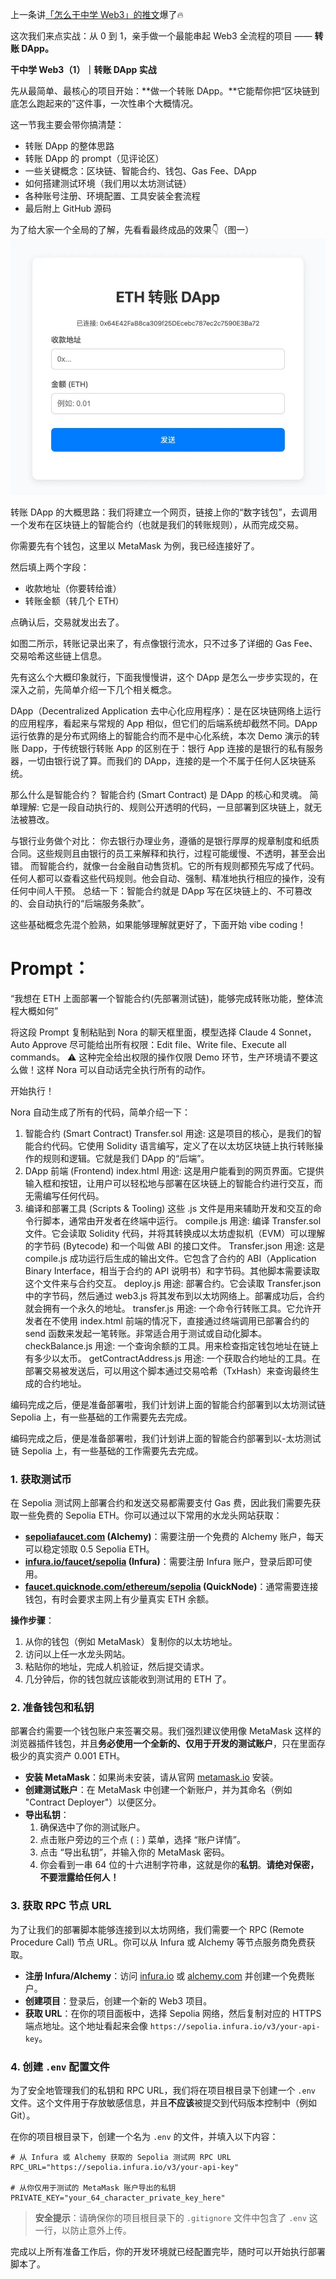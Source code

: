 上一条讲[「怎么干中学 Web3」的推文](https://x.com/AppSaildotDEV/status/1979122233630167473)爆了🔥

这次我们来点实战：从 0 到 1，亲手做一个最能串起 Web3 全流程的项目 —— **转账 DApp。**

**干中学 Web3（1）｜转账 DApp 实战**

先从最简单、最核心的项目开始：**做一个转账 DApp。**它能帮你把“区块链到底怎么跑起来的”这件事，一次性串个大概情况。

这一节我主要会带你搞清楚：

- 转账 DApp 的整体思路
- 转账 DApp 的 prompt（见评论区）
- 一些关键概念：区块链、智能合约、钱包、Gas Fee、DApp
- 如何搭建测试环境（我们用以太坊测试链）
- 各种账号注册、环境配置、工具安装全套流程
- 最后附上 GitHub 源码

为了给大家一个全局的了解，先看看最终成品的效果👇（图一）
![transfer-dapp](/images/transfer-dapp.jpg)

转账 DApp 的大概思路：我们将建立一个网页，链接上你的“数字钱包”，去调用一个发布在区块链上的智能合约（也就是我们的转账规则），从而完成交易。

你需要先有个钱包，这里以 MetaMask 为例，我已经连接好了。

然后填上两个字段：

- 收款地址（你要转给谁）
- 转账金额（转几个 ETH）

点确认后，交易就发出去了。

如图二所示，转账记录出来了，有点像银行流水，只不过多了详细的 Gas Fee、交易哈希这些链上信息。

先有这么个大概印象就行，下面我慢慢讲，这个 DApp 是怎么一步步实现的，在深入之前，先简单介绍一下几个相关概念。

DApp（Decentralized Application 去中心化应用程序）：是在区块链网络上运行的应用程序，看起来与常规的 App 相似，但它们的后端系统却截然不同。DApp 运行依靠的是分布式网络上的智能合约而不是中心化系统，本次 Demo 演示的转账 Dapp，于传统银行转账 App 的区别在于：银行 App 连接的是银行的私有服务器，一切由银行说了算。而我们的 DApp，连接的是一个不属于任何人区块链系统。

那么什么是智能合约？
智能合约 (Smart Contract) 是 DApp 的核心和灵魂。
简单理解: 它是一段自动执行的、规则公开透明的代码，一旦部署到区块链上，就无法被篡改。

与银行业务做个对比：
你去银行办理业务，遵循的是银行厚厚的规章制度和纸质合同。这些规则且由银行的员工来解释和执行，过程可能缓慢、不透明，甚至会出错。
而智能合约，就像一台金融自动售货机。它的所有规则都预先写成了代码。任何人都可以查看这些代码规则。他会自动、强制、精准地执行相应的操作，没有任何中间人干预。
总结一下：智能合约就是 DApp 写在区块链上的、不可篡改的、会自动执行的“后端服务条款”。

这些基础概念先混个脸熟，如果能够理解就更好了，下面开始 vibe coding！

# Prompt：

“我想在 ETH 上面部署一个智能合约(先部署测试链)，能够完成转账功能，整体流程大概如何”

将这段 Prompt 复制粘贴到 Nora 的聊天框里面，模型选择 Claude 4 Sonnet，Auto Approve 尽可能给出所有权限：Edit file、Write file、Execute all commands。
⚠️ 这种完全给出权限的操作仅限 Demo 环节，生产环境请不要这么做！这样 Nora 可以自动话完全执行所有的动作。

开始执行！

Nora 自动生成了所有的代码，简单介绍一下：

1. 智能合约 (Smart Contract)
Transfer.sol
用途: 这是项目的核心，是我们的智能合约代码。它使用 Solidity 语言编写，定义了在以太坊区块链上执行转账操作的规则和逻辑。它就是我们 DApp 的“后端”。
2. DApp 前端 (Frontend)
index.html
用途: 这是用户能看到的网页界面。它提供输入框和按钮，让用户可以轻松地与部署在区块链上的智能合约进行交互，而无需编写任何代码。
3. 编译和部署工具 (Scripts & Tooling)
这些 .js 文件是用来辅助开发和交互的命令行脚本，通常由开发者在终端中运行。
compile.js
用途: 编译 Transfer.sol 文件。它会读取 Solidity 代码，并将其转换成以太坊虚拟机（EVM）可以理解的字节码 (Bytecode) 和一个叫做 ABI 的接口文件。
Transfer.json
用途: 这是 compile.js 成功运行后生成的输出文件。它包含了合约的 ABI（Application Binary Interface，相当于合约的 API 说明书）和字节码。其他脚本需要读取这个文件来与合约交互。
deploy.js
用途: 部署合约。它会读取 Transfer.json 中的字节码，然后通过 web3.js 将其发布到以太坊网络上。部署成功后，合约就会拥有一个永久的地址。
transfer.js
用途: 一个命令行转账工具。它允许开发者在不使用 index.html 前端的情况下，直接通过终端调用已部署合约的 send 函数来发起一笔转账。非常适合用于测试或自动化脚本。
checkBalance.js
用途: 一个查询余额的工具。用来检查指定钱包地址在链上有多少以太币。
getContractAddress.js
用途: 一个获取合约地址的工具。在部署交易被发送后，可以用这个脚本通过交易哈希（TxHash）来查询最终生成的合约地址。

编码完成之后，便是准备部署啦，我们计划讲上面的智能合约部署到以太坊测试链 Sepolia 上，有一些基础的工作需要先去完成。

编码完成之后，便是准备部署啦，我们计划讲上面的智能合约部署到以-太坊测试链 Sepolia 上，有一些基础的工作需要先去完成。

### 1. 获取测试币

在 Sepolia 测试网上部署合约和发送交易都需要支付 Gas 费，因此我们需要先获取一些免费的 Sepolia ETH。你可以通过以下常用的水龙头网站获取：

-   **[sepoliafaucet.com](https://sepoliafaucet.com/) (Alchemy)**：需要注册一个免费的 Alchemy 账户，每天可以稳定领取 0.5 Sepolia ETH。
-   **[infura.io/faucet/sepolia](https://infura.io/faucet/sepolia) (Infura)**：需要注册 Infura 账户，登录后即可使用。
-   **[faucet.quicknode.com/ethereum/sepolia](https://faucet.quicknode.com/ethereum/sepolia) (QuickNode)**：通常需要连接钱包，有时会要求主网上有少量真实 ETH 余额。

**操作步骤**：
1.  从你的钱包（例如 MetaMask）复制你的以太坊地址。
2.  访问以上任一水龙头网站。
3.  粘贴你的地址，完成人机验证，然后提交请求。
4.  几分钟后，你的钱包就应该能收到测试用的 ETH 了。

### 2. 准备钱包和私钥

部署合约需要一个钱包账户来签署交易。我们强烈建议使用像 MetaMask 这样的浏览器插件钱包，并且**务必使用一个全新的、仅用于开发的测试账户**，只在里面存极少的真实资产 0.001 ETH。

-   **安装 MetaMask**：如果尚未安装，请从官网 [metamask.io](https://metamask.io) 安装。
-   **创建测试账户**：在 MetaMask 中创建一个新账户，并为其命名（例如 "Contract Deployer"）以便区分。
-   **导出私钥**：
    1.  确保选中了你的测试账户。
    2.  点击账户旁边的三个点 (⋮) 菜单，选择 “账户详情”。
    3.  点击 “导出私钥”，并输入你的 MetaMask 密码。
    4.  你会看到一串 64 位的十六进制字符串，这就是你的**私钥**。**请绝对保密，不要泄露给任何人！**

### 3. 获取 RPC 节点 URL

为了让我们的部署脚本能够连接到以太坊网络，我们需要一个 RPC (Remote Procedure Call) 节点 URL。你可以从 Infura 或 Alchemy 等节点服务商免费获取。

-   **注册 Infura/Alchemy**：访问 [infura.io](https://infura.io) 或 [alchemy.com](https://alchemy.com) 并创建一个免费账户。
-   **创建项目**：登录后，创建一个新的 Web3 项目。
-   **获取 URL**：在你的项目面板中，选择 Sepolia 网络，然后复制对应的 HTTPS 端点地址。这个地址看起来会像 `https://sepolia.infura.io/v3/your-api-key`。

### 4. 创建 `.env` 配置文件

为了安全地管理我们的私钥和 RPC URL，我们将在项目根目录下创建一个 `.env` 文件。这个文件用于存放敏感信息，并且**不应该**被提交到代码版本控制中（例如 Git）。

在你的项目根目录下，创建一个名为 `.env` 的文件，并填入以下内容：

```env
# 从 Infura 或 Alchemy 获取的 Sepolia 测试网 RPC URL
RPC_URL="https://sepolia.infura.io/v3/your-api-key"

# 从你仅用于测试的 MetaMask 账户导出的私钥
PRIVATE_KEY="your_64_character_private_key_here"
```

> **安全提示**：请确保你的项目根目录下的 `.gitignore` 文件中包含了 `.env` 这一行，以防止意外上传。

完成以上所有准备工作后，你的开发环境就已经配置完毕，随时可以开始执行部署脚本了。